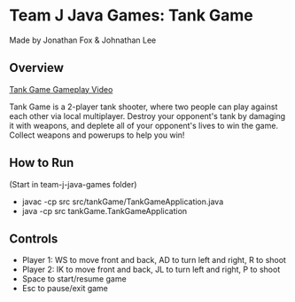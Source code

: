 # Team J Java Games: Tank Game
Made by Jonathan Fox & Johnathan Lee

## Overview
[Tank Game Gameplay Video](https://youtu.be/C16IQBU7it4)

Tank Game is a 2-player tank shooter, where two people can play against each other via local multiplayer. Destroy your opponent's tank by damaging it with weapons, and deplete all of your opponent's lives to win the game. Collect weapons and powerups to help you win!

## How to Run
(Start in team-j-java-games folder)
- javac -cp src src/tankGame/TankGameApplication.java
- java -cp src tankGame.TankGameApplication

## Controls
- Player 1: WS to move front and back, AD to turn left and right, R to shoot
- Player 2: IK to move front and back, JL to turn left and right, P to shoot
- Space to start/resume game
- Esc to pause/exit game